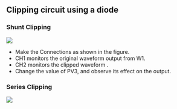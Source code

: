 Clipping circuit using a diode
---

### Shunt Clipping

![](https://fossasia.github.io/pslab-experiments/images/schematics/Shunt_Clipper.svg)

* Make the Connections as shown in the figure.
* CH1 monitors the original waveform output from W1.
* CH2 monitors the clipped waveform .
* Change the value of PV3, and observe its effect on the output.

### Series Clipping

![](https://fossasia.github.io/pslab-experiments/images/schematics/Series_Clipper.svg)
